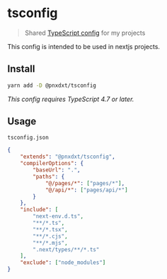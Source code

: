 # tsconfig

> Shared [TypeScript config](https://www.typescriptlang.org/docs/handbook/tsconfig-json.html) for my projects

This config is intended to be used in nextjs projects.

## Install

```sh
yarn add -D @pnxdxt/tsconfig
```

_This config requires TypeScript 4.7 or later._

## Usage

`tsconfig.json`

```json
{
	"extends": "@pnxdxt/tsconfig",
	"compilerOptions": {
		"baseUrl": ".",
		"paths": {
			"@/pages/*": ["pages/*"],
			"@/api/*": ["pages/api/*"]
		}
	},
	"include": [
		"next-env.d.ts",
		"**/*.ts",
		"**/*.tsx",
		"**/*.cjs",
		"**/*.mjs",
		".next/types/**/*.ts"
	],
	"exclude": ["node_modules"]
}
```
